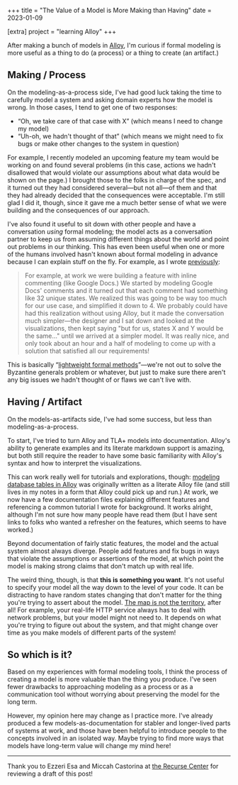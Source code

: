 +++
title = "The Value of a Model is More Making than Having"
date = 2023-01-09

[extra]
project = "learning Alloy"
+++

After making a bunch of models in [Alloy](@/posts/alloy.md), I'm curious if formal modeling is more useful as a thing to do (a process) or a thing to create (an artifact.)

## Making / Process

On the modeling-as-a-process side, I've had good luck taking the time to carefully model a system and asking domain experts how the model is wrong. In those cases, I tend to get one of two responses:

- “Oh, we take care of that case with X” (which means I need to change my model)
- “Uh-oh, we hadn't thought of that” (which means we might need to fix bugs or make other changes to the system in question)

For example, I recently modeled an upcoming feature my team would be working on and found several problems (in this case, actions we hadn't disallowed that would violate our assumptions about what data would be shown on the page.) I brought those to the folks in charge of the spec, and it turned out they had considered several—but not all—of them and that they had already decided that the consequences were acceptable. I'm still glad I did it, though, since it gave me a much better sense of what we were building and the consequences of our approach.

I've also found it useful to sit down with other people and have a conversation *using* formal modeling; the model acts as a conversation partner to keep us from assuming different things about the world and point out problems in our thinking. This has even been useful when one or more of the humans involved hasn't known about formal modeling in advance because I can explain stuff on the fly. For example, as I wrote [previously](@/posts/alloy.md):

> For example, at work we were building a feature with inline commenting (like Google Docs.) We started by modeling Google Docs' comments and it turned out that each comment had something like 32 unique states. We realized this was going to be way too much for our use case, and simplified it down to 4. We probably could have had this realization without using Alloy, but it made the conversation much simpler—the designer and I sat down and looked at the visualizations, then kept saying "but for us, states X and Y would be the same…" until we arrived at a simpler model. It was really nice, and only took about an hour and a half of modeling to come up with a solution that satisfied all our requirements!

This is basically “[lightweight formal methods](https://en.wikipedia.org/wiki/Formal_methods)”—we're not out to solve the Byzantine generals problem or whatever, but just to make sure there aren't any big issues we hadn't thought of or flaws we can't live with.

## Having / Artifact

On the models-as-artifacts side, I've had some success, but less than modeling-as-a-process.

To start, I've tried to turn Alloy and TLA+ models into documentation. Alloy's ability to generate examples and its literate markdown support is amazing, but both still require the reader to have some basic familiarity with Alloy's syntax and how to interpret the visualizations.

This can work really well for tutorials and explorations, though: [modeling database tables in Alloy](@/posts/modeling-database-tables-in-alloy.md) was originally written as a literate Alloy file (and still lives in my notes in a form that Alloy could pick up and run.) At work, we now have a few documentation files explaining different features and referencing a common tutorial I wrote for background. It works alright, although I'm not sure how many people have read them (but I have sent links to folks who wanted a refresher on the features, which seems to have worked.)

Beyond documentation of fairly static features, the model and the actual system almost always diverge. People add features and fix bugs in ways that violate the assumptions or assertions of the model, at which point the model is making strong claims that don't match up with real life.

The weird thing, though, is that **this is something you want**. It's not useful to specify your model all the way down to the level of your code. It can be distracting to have random states changing that don't matter for the thing you're trying to assert about the model. [The map is not the territory](https://en.wikipedia.org/wiki/Map%E2%80%93territory_relation), after all! For example, your real-life HTTP service always has to deal with network problems, but your model might not need to. It depends on what you're trying to figure out about the system, and that might change over time as you make models of different parts of the system!

## So which is it?

Based on my experiences with formal modeling tools, I think the process of creating a model is more valuable than the thing you produce. I've seen fewer drawbacks to approaching modeling as a process or as a communication tool without worrying about preserving the model for the long term.

However, my opinion here may change as I practice more. I've already produced a few models-as-documentation for stabler and longer-lived parts of systems at work, and those have been helpful to introduce people to the concepts involved in an isolated way. Maybe trying to find more ways that models have long-term value will change my mind here!

---

Thank you to Ezzeri Esa and Miccah Castorina at [the Recurse Center](https://recurse.com) for reviewing a draft of this post!